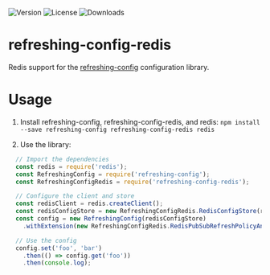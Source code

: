![Version](https://img.shields.io/npm/v/refreshing-config-redis.svg)
![License](https://img.shields.io/github/license/Microsoft/refreshing-config-redis.svg)
![Downloads](https://img.shields.io/npm/dt/refreshing-config-redis.svg)

# refreshing-config-redis
Redis support for the [refreshing-config](https://github.com/Microsoft/refreshing-config) configuration library.

# Usage
1. Install refreshing-config, refreshing-config-redis, and redis:
  ```npm install --save refreshing-config refreshing-config-redis redis```

2. Use the library:
  ```javascript
    // Import the dependencies
    const redis = require('redis');
    const RefreshingConfig = require('refreshing-config');
    const RefreshingConfigRedis = require('refreshing-config-redis');

    // Configure the client and store
    const redisClient = redis.createClient();
    const redisConfigStore = new RefreshingConfigRedis.RedisConfigStore(redisClient, 'my-config-key');
    const config = new RefreshingConfig(redisConfigStore)
      .withExtension(new RefreshingConfigRedis.RedisPubSubRefreshPolicyAndChangePublisher());

    // Use the config
    config.set('foo', 'bar')
      .then(() => config.get('foo'))
      .then(console.log);
  ```